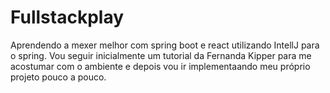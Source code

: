 # Fullstackplay
Aprendendo a mexer melhor com spring boot e react utilizando IntellJ para o spring. Vou seguir inicialmente um tutorial da Fernanda Kipper para me acostumar com o ambiente e depois vou ir implementaando meu próprio projeto pouco a pouco. 
